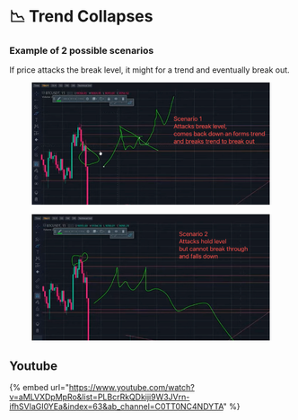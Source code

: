 # 📉 Trend Collapses

### Example of 2 possible scenarios

If price attacks the break level, it might for a trend and eventually break out.

<div>

<figure><img src="../../.gitbook/assets/image (15) (1) (1).png" alt=""><figcaption></figcaption></figure>

 

<figure><img src="../../.gitbook/assets/image (2) (1) (1).png" alt=""><figcaption></figcaption></figure>

</div>





## Youtube

{% embed url="https://www.youtube.com/watch?v=aMLVXDpMpRo&list=PLBcrRkQDkiji9W3JVrn-ifhSVlaGI0YEa&index=63&ab_channel=C0TT0NC4NDYTA" %}
